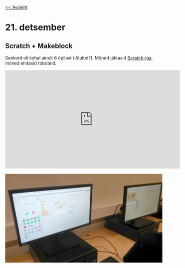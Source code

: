 [<< Avaleht](/)

<style>
.pre {
    font-family: monospace;
    white-space: pre;
}

aside.notice {
    background-color:#fffed6;
    border-color: black;
    border-width: 1px;
    padding: 10px;
    margin-bottom: 20px;
}

</style>

# 21. detsember 

## Scratch + Makeblock

Seekord oli kohal ainult 6 õpilast (Jõulud?). Mõned jätkasid [Scratch-iga](https://scratch.mit.edu/), mõned ehitasid roboteid.


<iframe width="560" height="315" src="https://www.youtube.com/embed/4GQSeFij_yc" frameborder="0" gesture="media" allow="encrypted-media" allowfullscreen></iframe>

![Scratch](scratch.jpg)